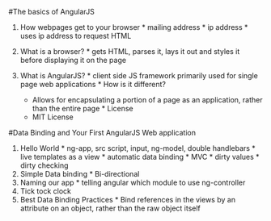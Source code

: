 #The basics of AngularJS
  1. How webpages get to your browser
    * mailing address
    * ip address
    * uses ip address to request HTML

  2. What is a browser?
    * gets HTML, parses it, lays it out and styles it before displaying it on the page

  3. What is AngularJS?
    * client side JS framework primarily used for single page web applications
    * How is it different?
      * Allows for encapsulating a portion of a page as an application, rather than the entire page
    * License
      * MIT License

#Data Binding and Your First AngularJS Web application
  1. Hello World
    * ng-app, src script, input, ng-model, double handlebars
    * live templates as a view
    * automatic data binding
    * MVC
    * dirty values
    * dirty checking
  2. Simple Data binding
    * Bi-directional
  3. Naming our app
    * telling angular which module to use
    ng-controller
  4. Tick tock clock
  5. Best Data Binding Practices
    * Bind references in the views by an attribute on an object, rather than the raw object itself
